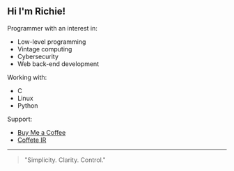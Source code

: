 ## Hi I'm Richie!

Programmer with an interest in:

- Low-level programming
- Vintage computing
- Cybersecurity
- Web back-end development

Working with:

- C
- Linux
- Python

Support:
- [Buy Me a Coffee](https://buymeacoffee.com/richiepagard)
- [Coffete IR](https://www.coffeete.ir/richie)

---

> "Simplicity. Clarity. Control."
